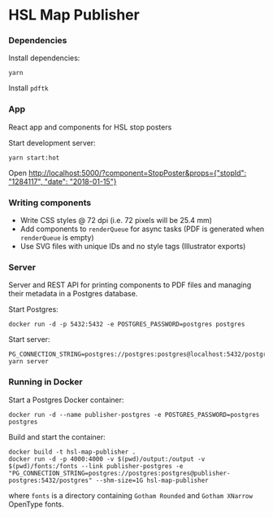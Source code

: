 HSL Map Publisher
====================

### Dependencies

Install dependencies:

```
yarn
```

Install `pdftk`

### App

React app and components for HSL stop posters

Start development server:
```
yarn start:hot
```

Open [http://localhost:5000/?component=StopPoster&props={"stopId": "1284117", "date": "2018-01-15"}](http://localhost:5000/?component=StopPoster&props={%22stopId%22:%221284117%22,%22date%22:%222018-01-15%22})

### Writing components

- Write CSS styles @ 72 dpi (i.e. 72 pixels will be 25.4 mm)
- Add components to `renderQueue` for async tasks (PDF is generated when `renderQueue` is empty)
- Use SVG files with unique IDs and no style tags (Illustrator exports)

### Server

Server and REST API for printing components to PDF files and managing their metadata in a Postgres database.

Start Postgres:
```
docker run -d -p 5432:5432 -e POSTGRES_PASSWORD=postgres postgres
```

Start server:
```
PG_CONNECTION_STRING=postgres://postgres:postgres@localhost:5432/postgres yarn server
```

### Running in Docker

Start a Postgres Docker container:
```
docker run -d --name publisher-postgres -e POSTGRES_PASSWORD=postgres postgres
```

Build and start the container:
```
docker build -t hsl-map-publisher .
docker run -d -p 4000:4000 -v $(pwd)/output:/output -v $(pwd)/fonts:/fonts --link publisher-postgres -e "PG_CONNECTION_STRING=postgres://postgres:postgres@publisher-postgres:5432/postgres" --shm-size=1G hsl-map-publisher
```

where `fonts` is a directory containing `Gotham Rounded` and `Gotham XNarrow` OpenType fonts.
